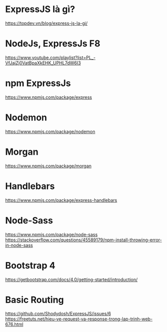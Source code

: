 # ExpressJS là gì?
https://topdev.vn/blog/express-js-la-gi/

# NodeJs, ExpressJs F8
https://www.youtube.com/playlist?list=PL_-VfJajZj0VatBpaXkEHK_UPHL7dW6I3

# npm ExpressJs
https://www.npmjs.com/package/express

# Nodemon
https://www.npmjs.com/package/nodemon

# Morgan
https://www.npmjs.com/package/morgan

# Handlebars
https://www.npmjs.com/package/express-handlebars

# Node-Sass
https://www.npmjs.com/package/node-sass \
https://stackoverflow.com/questions/45589179/npm-install-throwing-error-in-node-sass

# Bootstrap 4
https://getbootstrap.com/docs/4.0/getting-started/introduction/

# Basic Routing
https://github.com/Shodydosh/ExpressJS/issues/6 \
https://freetuts.net/hieu-ve-request-va-response-trong-lap-trinh-web-676.html
